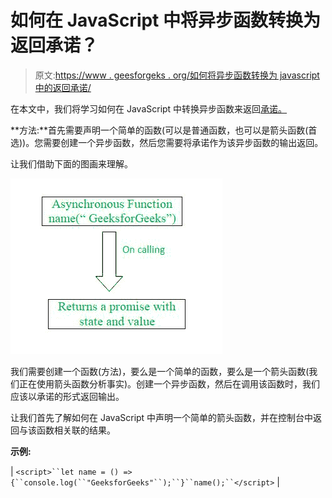 # 如何在 JavaScript 中将异步函数转换为返回承诺？

> 原文:[https://www . geesforgeks . org/如何将异步函数转换为 javascript 中的返回承诺/](https://www.geeksforgeeks.org/how-to-convert-an-asynchronous-function-to-return-a-promise-in-javascript/)

在本文中，我们将学习如何在 JavaScript 中转换异步函数来返回[承诺。](https://www.geeksforgeeks.org/javascript-promises/)

**方法:**首先需要声明一个简单的函数(可以是普通函数，也可以是箭头函数(首选))。您需要创建一个异步函数，然后您需要将承诺作为该异步函数的输出返回。

让我们借助下面的图画来理解。

![](img/348f6842987dd76fe2935ce9cb0d4e07.png)

我们需要创建一个函数(方法)，要么是一个简单的函数，要么是一个箭头函数(我们正在使用箭头函数分析事实)。创建一个异步函数，然后在调用该函数时，我们应该以承诺的形式返回输出。

让我们首先了解如何在 JavaScript 中声明一个简单的箭头函数，并在控制台中返回与该函数相关联的结果。

**示例:**

| `<script>``let name = () =>{``console.log(``"GeeksforGeeks"``);``}``name();``</script>` |